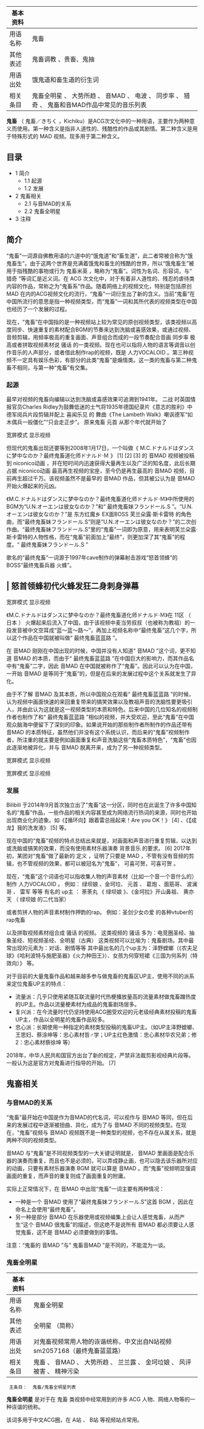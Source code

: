 |  **基本资料**  ||
|---|---|
|用语名称  |  鬼畜   |
|其他表述  |  鬼畜调教  、贵畜、鬼抽   |
|用语出处  |  饿鬼道和畜生道的衍生词   |
|相关条目  |  鬼畜全明星  、  大势所趋  、  音MAD  、  电波  、  同步率  、  猎奇  、  鬼畜和音MAD作品中常见的音乐列表   |
  
**鬼畜** （  鬼畜／きちく
，Kichiku）是ACG次文化中的一种用语，主要作为两种意义而使用。第一种含义是指非人道性的、残酷性的作品或其剧情。第二种含义是用于特殊形式的  MAD
视频。现多用于第二种含义。

##  目录

  * 1  简介 
    * 1.1  起源 
    * 1.2  发展 
  * 2  鬼畜相关 
    * 2.1  与音MAD的关系 
    * 2.2  鬼畜全明星 
  * 3  注释 

##  简介

“鬼畜”一词源自佛教用语的六道中的“饿鬼道”和“畜生道”，此二者常被合称为“饿鬼畜生”。由于这两个世界是充满着饿鬼和畜生的残酷的世界，所以“饿鬼畜生”被用于指残酷的事物或行为
鬼畜米英  ，略称为“鬼畜”。词性为名词、形容词，与“  猎奇  ”等词汇是近义词。在  ACG
次文化中，对于有着非人道性的、残忍的虐待类内容的作品，常称之为“鬼畜系”作品。随着网络上的视频文化，特别是包括原创  MAD
在内的ACG视频文化的流行，“鬼畜”一词衍生出了新的含义。当前“鬼畜”在中国所流行的意思是指一种视频类型，而“鬼畜”一词和其所代表的视频类型在中国也经历了一个发展的过程。

现在，“鬼畜”在中国指的是一种视频站上较为常见的原创视频类型，该类视频以高度同步、快速重复的素材配合BGM的节奏来达到洗脑或喜感效果，或通过视频、音频剪辑，用频率极高的重复画面、声音组合而成的一段节奏配合音画
同步率  极高或者拼取视频素材说  骚话  的一类视频。现在也可以指将人物的语言等调音以创作音乐的人声部分，或者借此制作rap的视频，既是
人力VOCALOID  。第三种视频不一定具有娱乐色彩，有部分的此类“鬼畜”是煽情类。这一类的鬼畜与第二种鬼畜不相同，与第一种“鬼畜”有交集。

###  起源

最早对视频的鬼畜向编辑以达到洗脑或喜感效果可追溯到1941年。  二战  时英国情报官员Charles
Ridley为鼓舞低迷的士气将1935年德国纪录片《意志的胜利》中德军阅兵片段剪辑并配上  喜闻乐见  的  舞曲《The Lambeth
Walk》嘲讽德军“如木偶兵一般僵化”“只会走正步”。  原来鬼畜  元首  从那个年代就开始了

宽屏模式  显示视频

但现代的鬼畜出现还要等到2008年1月17日，一个叫做《  M.C.ドナルドはダンスに梦中なのか？最终鬼畜道化师ドナルド·Ｍ  》  [1]  [2]
[3]  的  音MAD  视频被投稿到  niconico动画  ，并在短时间内迅速获得大量再生以及广泛的知名度，此后长期占据  niconico动画
最高再生视频的宝座，至今仍是再生最高的  音MAD  视频，目前再生超过千万。该视频虽然不是最早的  音MAD  作品，但其被公认为是  音MAD
开始火爆起来的元凶。

《M.C.ドナルドはダンスに梦中なのか？最终鬼畜道化师ドナルド·Ｍ》中所使用的BGM为“U.N.オーエンは彼女なのか？”和“  最终鬼畜妹フランドール.S
”。“U.N.オーエンは彼女なのか？”是  东方红魔乡  EX面BOSS  芙兰朵露·斯卡雷特
的角色曲，而“最终鬼畜妹フランドール.S”则是“U.N.オーエンは彼女なのか？”的二次创作曲。“最终鬼畜妹フランドール.S”里的“鬼畜”一词即为原意，用来表明芙兰朵露·斯卡雷特的人物性格，而在“鬼畜”前面加上“最终”，则更加深了其“鬼畜”的程度。“
最终鬼畜妹フランドール.S  ”

歌名的“最终鬼畜”一词源于1997年cave制作的弹幕射击游戏“怒首领蜂”的BOSS“最终鬼畜兵器 火蜂”。

|  怒首领蜂初代火蜂发狂二身刺身弹幕  
---  
  
宽屏模式  显示视频  
  
《M.C.ドナルドはダンスに梦中なのか？最终鬼畜道化师ドナルド·Ｍ》在  11区  （  日本  ）
火爆起来后流入了中国，由于该视频中麦当劳叔叔（也被称为教祖）的一段发音被中文空耳成“蓝～蓝～路～”，再加上视频名称中“最终鬼畜”这几个字，所以这个作品在中国就被叫做“
最终鬼畜蓝蓝路  ”。

在  音MAD  刚刚在中国出现的时候，中国并没有人知道“  音MAD  ”这个词，更不知道  音MAD  的本质，而由于“  最终鬼畜蓝蓝路
”在中国巨大的影响力，而其作品名中有“鬼畜”二字，因此  音MAD  在中国就被称作了“鬼畜”。因此可以认为在中国，一开始  音MAD
是等同于“鬼畜”的，但是在后来的发展过程中这个关系就发生了异化。

由于不了解  音MAD  及其本质，所以中国观众在观看“  最终鬼畜蓝蓝路
”的时候，认为视频中画面快速的来回重复带来的搞笑效果以及教祖声音的洗脑性要更吸引人，并由此认为这就是这一视频类型的本质和特色。后来中国的几位知名的视频制作者也制作了和“
最终鬼畜蓝蓝路  ”相似的视频，并大受欢迎，至此“鬼畜”在中国观众脑海中便留下了深刻的印象。如果说开始的那些制作者所制作的作品还带有  音MAD
的本质特征，虽然他们并没有这个系统认识，而后来的“鬼畜”视频制作者，所注重的就主要是例如画面重复和声音洗脑这些“鬼畜本质特色”，“鬼畜”也因此逐渐地被异化，并与
音MAD  脱离开来，成为了另一种视频类型。

宽屏模式  显示视频

宽屏模式  显示视频

###  发展

Bilibili
于2014年9月首次独立出了“鬼畜”这一分区，同时也在此诞生了许多中国知名的“鬼畜”作品，一些作品的相关内容甚至成为网络流行热词的来源，同时也开始出现商业化的迹象。如《【循环向】跟着雷总摇起来！Are
you OK！》  [4]  、《【成龙】我的洗发液》  [5]  等。

现在中国的“鬼畜”视频的特点总结出来就是，对画面和声音进行重复剪辑，以达到或洗脑或搞笑的效果，而没有使用素材乐器演奏  背景音乐  的要求。  [6]
2017年初，某团对“鬼畜”做了最新的  定义  ，证明了只要是  MAD  ，不管有没有音频的剪辑，也不管视频的效果，都可以被冠名为“鬼畜”，
可喜可贺，可喜可贺  。

现在，“鬼畜”这个词语也可以指收集人物的声音素材（比如一个音一个音什么的）制作  人力VOCALOID  。 例如：  绿坝娘  、金坷垃、  元首  、
葛炮  、面筋哥、  波澜哥  、  雷军  等等 有名的  up主  ：  荼荼丸  《  绿坝娘  》、《金坷拉》开山鼻祖、  黄亦天  （  绿坝娘
的二代当家）

或者剪拼人物的声音素材制作押韵的rap。 例如：圣剑少女の爱 的各种vtuber的rap鬼畜

以及拼取视频素材组合成  骚话  的视频。 这类视频的  骚话  多为：电竞圈圣经、抽象圣经、短视频圣经、全明星（古典）
这类视频可以比喻为：鬼畜剧场。其中最常出现的元素为：对话、剧情等等
其中最出名的几个up主为：泽野螳螂（《农夫足球》《哈利波特与施肥圣器》《火力种田王》）、女孩为何穿短裙《三国为何系列（特效向）》 等。

对于目前的大量鬼畜作品和越来越多参与做鬼畜的鬼畜区UP主，使用不同的派系来定位鬼畜UP主的特点：

  * 流量派：几乎只使用紧随互联流量时代热梗播放量高的流量素材做鬼畜蹭热度的UP主。作品以流量梗素材为成品的鬼畜剧场居多。 
  * 复兴派：在今流量时代仍坚持使用ACG圈受欢迎的元老级经典素材投稿的鬼畜UP主，作品以全明星的鬼畜作品较多。 
  * 忠心派：长期使用一种指定的素材类型投稿的鬼畜UP主。（如UP主泽野螳螂、王思妇、蔡涂坤等：忠心素材哲♂学；UP主红色激情：忠心素材华农兄弟；修2：忠心素材蔡徐坤 等） 

  
2018年，中华人民共和国官方出台了新的规定，严禁非法裁剪影视经典片段等。一般认为这是官方对鬼畜进行指导的开始。  [7]

##  鬼畜相关

###  与音MAD的关系

“鬼畜”最开始在中国是作为音MAD的代名词，可以视作与  音MAD  等同，但在后来的发展过程中逐渐被扭曲、异化，成为了与  音MAD
不同的视频类型。在现在，“鬼畜”视频与  音MAD  视频既不是一种类型的视频，也不存在从属关系，就是两种不同的视频类型。

音MAD  与“鬼畜”是不同视频类型的一大关键证明就是，  音MAD
里画面是配合乐器的演奏而重复，而且也不是必须的，可以弄成静止画，也可以隐去该乐器所对应的动画，只要有素材乐器演奏  BGM  就可以算是  音MAD
。而“鬼畜”视频明显强调画面的重复，而声音的重复则成了画面重复的附庸。

实际上正常情况下，在  音MAD  中出现“鬼畜”一词主要有两种情况：

  * 一种是一个  音MAD  使用了“最终鬼畜妹フランドール.S”这首  BGM  ，因此在命名上会使用“最终鬼畜”。 
  * 另一种是部分  音MAD  在乐器使用或视频编集上会让人感觉鬼畜，从而产生“这个  音MAD  很鬼畜”的描述，但这绝不是说所有  音MAD  都必须要让人感觉鬼畜，这不是  音MAD  必须要做到的事情。 

注意：“鬼畜的  音MAD  ”与“  鬼畜音MAD  ”是不同的，不能混为一谈。

###  鬼畜全明星

|  **基本资料**  ||
|---|---|
|用语名称  |  鬼畜全明星   |
|其他表述  |  全明星  （简称）   |
|用语出处  |  对鬼畜视频常用人物的诙谐统称，中文出自N站视频sm2057168（最终鬼畜蓝蓝路）   |
|相关条目  |  鬼畜  、  音MAD  、  大势所趋  、  兰兰露  、  金坷垃娘  、  风评被害  、  精神污染   |
  
     主条目：  鬼畜/鬼畜全明星列表 

**鬼畜全明星** 是对于在  鬼畜  类视频中经常用到的许多  ACG  人物、网络人物等的一种诙谐的统称。

该词多用于中文ACG圈，在  A站  、  B站  等视频站点常用。